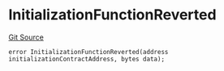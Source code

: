 # InitializationFunctionReverted
[Git Source](https://github.com/thrackle-io/tron/blob/502533a6ffb2af342c0e88aaf7562842e91b57b1/src/client/token/handler/diamond/HandlerDiamondLib.sol)


```solidity
error InitializationFunctionReverted(address initializationContractAddress, bytes data);
```

